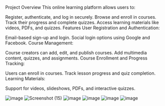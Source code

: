 

Project Overview
This online learning platform allows users to:

Register, authenticate, and log in securely.
Browse and enroll in courses.
Track their progress and complete quizzes.
Access learning materials like videos, PDFs, and quizzes.
Features
User Registration and Authentication:

Email-based sign-up and login.
Social login options using Google and Facebook.
Course Management:

Course creators can add, edit, and publish courses.
Add multimedia content, quizzes, and assignments.
Course Enrollment and Progress Tracking:

Users can enroll in courses.
Track lesson progress and quiz completion.
Learning Materials:

Support for videos, slideshows, PDFs, and interactive quizzes.

![image](https://github.com/user-attachments/assets/917a37ca-34a8-48e3-9d63-d41a4d8f72e2)
![Screenshot (15)](https://github.com/user-attachments/assets/5a45988c-de90-46be-b9df-0acc3db1477e)
![image](https://github.com/user-attachments/assets/f8518a01-827e-4483-8601-daf6f464487c)
![image](https://github.com/user-attachments/assets/fc7f6736-a666-4e01-9ed9-21b5a5e01d4e)
![image](https://github.com/user-attachments/assets/31aeda5d-70d5-4b2b-857f-d858f2d2c43a)
![image](https://github.com/user-attachments/assets/82e23213-e4a3-4235-9561-303c15567394)





